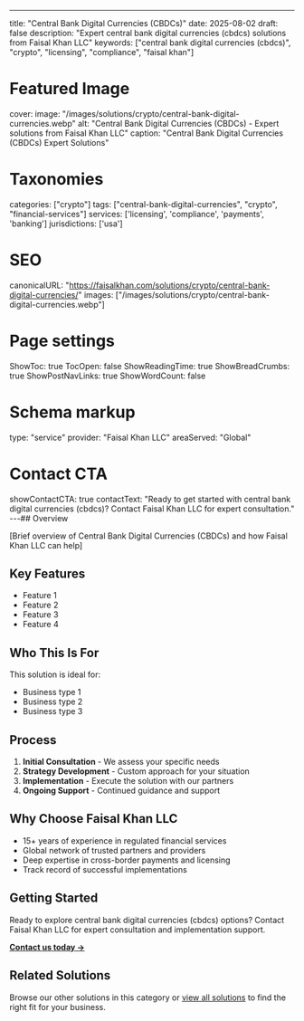 ---
title: "Central Bank Digital Currencies (CBDCs)"
date: 2025-08-02
draft: false
description: "Expert central bank digital currencies (cbdcs) solutions from Faisal Khan LLC"
keywords: ["central bank digital currencies (cbdcs)", "crypto", "licensing", "compliance", "faisal khan"]

# Featured Image
cover:
    image: "/images/solutions/crypto/central-bank-digital-currencies.webp"
    alt: "Central Bank Digital Currencies (CBDCs) - Expert solutions from Faisal Khan LLC"
    caption: "Central Bank Digital Currencies (CBDCs) Expert Solutions"

# Taxonomies
categories: ["crypto"]
tags: ["central-bank-digital-currencies", "crypto", "financial-services"]
services: ['licensing', 'compliance', 'payments', 'banking']
jurisdictions: ['usa']

# SEO
canonicalURL: "https://faisalkhan.com/solutions/crypto/central-bank-digital-currencies/"
images: ["/images/solutions/crypto/central-bank-digital-currencies.webp"]

# Page settings
ShowToc: true
TocOpen: false
ShowReadingTime: true
ShowBreadCrumbs: true
ShowPostNavLinks: true
ShowWordCount: false

# Schema markup
type: "service"
provider: "Faisal Khan LLC"
areaServed: "Global"

# Contact CTA
showContactCTA: true
contactText: "Ready to get started with central bank digital currencies (cbdcs)? Contact Faisal Khan LLC for expert consultation."
---## Overview

[Brief overview of Central Bank Digital Currencies (CBDCs) and how Faisal Khan LLC can help]

## Key Features

- Feature 1
- Feature 2  
- Feature 3
- Feature 4

## Who This Is For

This solution is ideal for:

- Business type 1
- Business type 2
- Business type 3

## Process

1. **Initial Consultation** - We assess your specific needs
2. **Strategy Development** - Custom approach for your situation  
3. **Implementation** - Execute the solution with our partners
4. **Ongoing Support** - Continued guidance and support

## Why Choose Faisal Khan LLC

- 15+ years of experience in regulated financial services
- Global network of trusted partners and providers
- Deep expertise in cross-border payments and licensing
- Track record of successful implementations

## Getting Started

Ready to explore central bank digital currencies (cbdcs) options? Contact Faisal Khan LLC for expert consultation and implementation support.

**[Contact us today →](mailto:contact@faisalkhan.com)**

## Related Solutions

Browse our other solutions in this category or [view all solutions](/solutions/) to find the right fit for your business.
